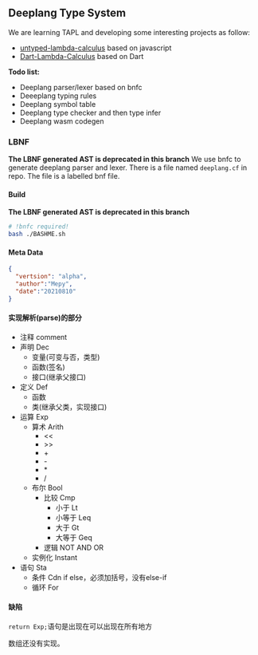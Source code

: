 ## Deeplang Type System

We are learning TAPL and developing some interesting projects as follow:

- [untyped-lambda-calculus](http://mepy.net/untyped-lambda-calculus/) based on javascript
- [Dart-Lambda-Calculus](https://github.com/sorrowfulT-Rex/Dart-Lambda-Calculus) based on Dart

**Todo list:**

- Deeplang parser/lexer based on bnfc
- Deeeplang typing rules
- Deeplang symbol table
- Deeplang type checker and then type infer
- Deeplang wasm codegen

### LBNF
**The LBNF generated AST is deprecated in this branch**
We use bnfc to generate deeplang parser and lexer. There is a file named `deeplang.cf` in repo. The file is a labelled bnf file.

#### Build
**The LBNF generated AST is deprecated in this branch**
```bash
# !bnfc required!
bash ./BASHME.sh
```
#### Meta Data
```json
{
  "vertsion": "alpha",
  "author":"Mepy",
  "date":"20210810"
}
```
#### 实现解析(parse)的部分
- 注释 comment
- 声明 Dec
  - 变量(可变与否，类型)
  - 函数(签名)
  - 接口(继承父接口)
- 定义 Def
  - 函数
  - 类(继承父类，实现接口)
- 运算 Exp
  - 算术 Arith
    - \<\<
    - \>\>
    - \+
    - \-
    - \*
    - \/
  - 布尔 Bool
    - 比较 Cmp
      - 小于 Lt
      - 小等于 Leq
      - 大于 Gt
      - 大等于 Geq
    - 逻辑 NOT AND OR
  - 实例化 Instant
- 语句 Sta
  - 条件 Cdn
    if else，必须加括号，没有else-if
  - 循环 For
#### 缺陷
```return Exp;```语句是出现在可以出现在所有地方

数组还没有实现。
